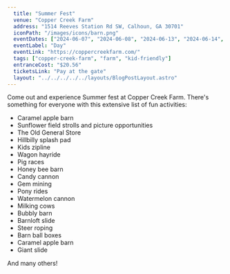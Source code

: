 ```yaml
---
  title: "Summer Fest"
  venue: "Copper Creek Farm"
  address: "1514 Reeves Station Rd SW, Calhoun, GA 30701"
  iconPath: "/images/icons/barn.png"
  eventDates: ["2024-06-07", "2024-06-08", "2024-06-13", "2024-06-14", "2024-06-15", "2024-06-20", "2024-06-21", "2024-06-22", "2024-06-27", "2024-06-28", "2024-06-29", "2024-07-04", "2024-07-05", "2024-07-06", "2024-07-11", "2024-07-12", "2024-07-13"]
  eventLabel: "Day"
  eventLink: "https://coppercreekfarm.com/"
  tags: ["copper-creek-farm", "farm", "kid-friendly"]
  entranceCost: "$20.56"
  ticketsLink: "Pay at the gate"
  layout: "../../../../../layouts/BlogPostLayout.astro"
---
```


Come out and experience Summer fest at Copper Creek Farm. There's something for everyone with this extensive list of fun activities:

- Caramel apple barn
- Sunflower field strolls and picture opportunities
- The Old General Store
- Hillbilly splash pad
- Kids zipline
- Wagon hayride
- Pig races
- Honey bee barn
- Candy cannon
- Gem mining
- Pony rides
- Watermelon cannon
- Milking cows
- Bubbly barn
- Barnloft slide
- Steer roping
- Barn ball boxes
- Caramel apple barn
- Giant slide 

And many others!
